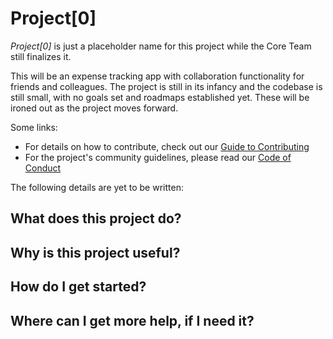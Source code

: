 # Project[0]

*Project[0]* is just a placeholder name for this project while the Core Team still finalizes it.

This will be an expense tracking app with collaboration functionality for friends and colleagues. The project is still in its infancy and the codebase is still small, with no goals set and roadmaps established yet. These will be ironed out as the project moves forward.

Some links:
- For details on how to contribute, check out our [Guide to Contributing](https://github.com/InstanceCoffee/project-0/blob/master/CONTRIBUTING.md)
- For the project's community guidelines, please read our [Code of Conduct](https://github.com/InstanceCoffee/project-0/blob/master/CODE_OF_CONDUCT.md)


The following details are yet to be written:

## What does this project do?

## Why is this project useful?

## How do I get started?

## Where can I get more help, if I need it?

